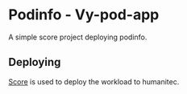 # Podinfo - Vy-pod-app

A simple score project deploying podinfo.

## Deploying

[Score](https://score.dev/) is used to deploy the workload to humanitec.
